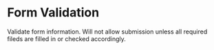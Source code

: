 # Form Validation
Validate form information. Will not allow submission unless all required fileds are filled in or checked accordingly.
